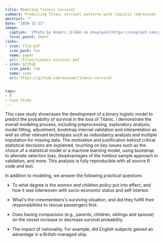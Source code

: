 ```yaml
---
title: Modeling Titanic survival 
summary: Predicting Titaic surviavl patterns with logistic regression
abstract: ""
date: "2020-11-23"
image:
  caption: '[Photo by Anders Jildén on Unsplash](https://unsplash.com/photos/PXdBkNF8rlk)'
  focal_point: Smart
links:
- icon: file-pdf
  icon_pack: fas
  name: paper
  url: /files/titanic-survival.pdf
- icon: github
  icon_pack: fab
  name: code
  url: https://github.com/enixam/titanic-survival


tags:
- R
- Case Study
---
```


This case study showcases the development of a binary logistic model to predict the probability of survival in the loss of Titanic. I demonstrate the overall modeling process, including preprocessing, exploratory analysis,  model fitting, adjustment, bootstrap internal validation and interpretation as well as other relevant techniques such as redundancy analysis and multiple imputation for missing data. The motivation and justification behind critical statistical decisions are explained, touching on key issues such as the choice of a statistical model or a machine learning model, using bootstrap to alleviate selection bias, disadvantages of the holdout sample approach in validation, and more. This analysis is fully reproducible with all source R code and text. 

In addition to modeling, we answer the following practical questions 

- To what degree is the *women and children policy* put into effect, and how it was interwoven with socio-economic status and self interest. 

- What's the crewmembers's surviving situation, and did they fulfill their responsibilities to rescue passengers first. 

- Does having companions (e.g., parents, children, siblings and spouse) on the vessel increase or decrease survival probability. 

- The impact of nationality. For example, did English subjects gained an advantage in a British-managed ship. 